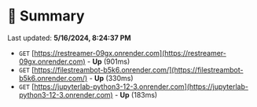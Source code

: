 # 📖 Summary
Last updated: **5/16/2024, 8:24:37 PM**

- `GET` [https://restreamer-09gx.onrender.com](https://restreamer-09gx.onrender.com) - **Up** (901ms)
- `GET` [https://filestreambot-b5k6.onrender.com/](https://filestreambot-b5k6.onrender.com/) - **Up** (330ms)
- `GET` [https://jupyterlab-python3-12-3.onrender.com](https://jupyterlab-python3-12-3.onrender.com) - **Up** (183ms)
